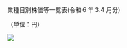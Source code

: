 業種目別株価等一覧表(令和６年 $3.4$ 月分)

（単位：円）

![](https://www.nta.go.jp/tmp/780507c4-e915-4483-b9e3-a9ebb8cca760/images/8f6df555b30f707f2dcbdbacaa0d8259878daa40a38c9a84a8803fdfc34510d6.jpg)
